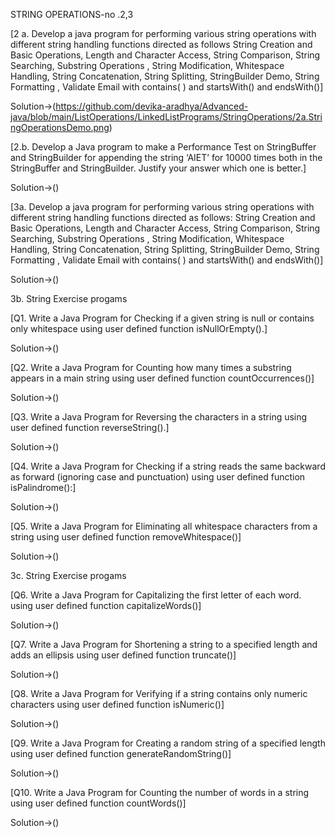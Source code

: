 STRING OPERATIONS-no .2,3


[2 a. Develop a java program for performing various string operations with different string
handling functions directed as follows
String Creation and Basic Operations, Length and Character Access, String Comparison, String
Searching, Substring Operations , String Modification, Whitespace Handling, String
Concatenation, String Splitting, StringBuilder Demo, String Formatting , Validate Email with
contains( ) and startsWith() and endsWith()]

Solution->(https://github.com/devika-aradhya/Advanced-java/blob/main/ListOperations/LinkedListPrograms/StringOperations/2a.StringOperationsDemo.png)


[2.b. Develop a Java program to make a Performance Test on StringBuffer and StringBuilder for
appending the string ‘AIET’ for 10000 times both in the StringBuffer and StringBuilder. Justify
your answer which one is better.]

Solution->()



[3a. Develop a java program for performing various string operations with different string
handling functions directed as follows:
String Creation and Basic Operations, Length and Character Access, String Comparison, String
Searching, Substring Operations , String Modification, Whitespace Handling, String Concatenation,
String Splitting, StringBuilder Demo, String Formatting , Validate Email with contains( ) and
startsWith() and endsWith()]

Solution->()



3b. String Exercise progams


[Q1. Write a Java Program for Checking if a given string is null or contains only whitespace using user
defined function isNullOrEmpty().]

Solution->()


[Q2. Write a Java Program for Counting how many times a substring appears in a main string
using user defined function countOccurrences()]

Solution->()

[Q3. Write a Java 
Program for Reversing the characters in a string using user defined function
reverseString().]

Solution->()


[Q4. Write a Java Program for Checking if a string reads the same backward as forward (ignoring case
and punctuation) using user defined function isPalindrome():]

Solution->()



[Q5. Write a Java Program for Eliminating all whitespace characters from a string using user defined
function removeWhitespace()]

Solution->()



3c. String Exercise progams


[Q6. Write a Java Program for Capitalizing the first letter of each word. using user defined function
capitalizeWords()]


Solution->()

[Q7. Write a Java Program for Shortening a string to a specified length and adds an ellipsis using user
defined function truncate()]

Solution->()


[Q8. Write a Java Program for Verifying if a string contains only numeric characters using user defined
function isNumeric()]

Solution->()



[Q9. Write a Java Program for Creating a random string of a specified length using user defined
function generateRandomString()]

Solution->()



[Q10. Write a Java Program for Counting the number of words in a string using user defined function
countWords()]

Solution->()


